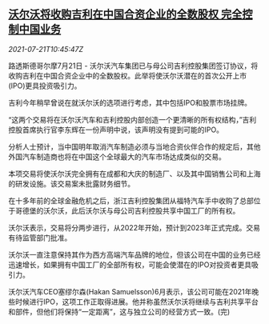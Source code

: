 <!--1626865262000-->
[沃尔沃将收购吉利在中国合资企业的全数股权 完全控制中国业务](https://cn.reuters.com/article/volvo-geely-0721-wedn-idCNKBS2ER116)
------

<div><i>2021-07-21T10:45:47Z</i></div><p>路透斯德哥尔摩7月21日 - 沃尔沃汽车集团已与母公司吉利控股集团签订协议，将收购吉利在中国合资企业中的全数股权。此举将使沃尔沃潜在的首次公开上市(IPO)更具投资吸引力。</p><p>吉利今年稍早曾说在就沃尔沃的选项进行考虑，其中包括IPO和股票市场挂牌。</p><p>“这两个交易将在沃尔沃汽车和吉利控股内部创造一个更清晰的所有权结构，”吉利控股首席执行官李东辉在一份声明中说，该声明没有提到可能的IPO。</p><p>分析人士预计，当中国明年取消汽车制造必须与当地合资伙伴合作的规定后，其他外国汽车制造商也将在中国这个全球最大的汽车市场达成类似的交易。</p><p>本项交易将使沃尔沃完全拥有在成都和大庆的制造厂、以及其中国销售公司和上海的研发设施。该交易案未批露财务细节。</p><p>在十多年前的全球金融危机之后，浙江吉利控股集团从福特汽车手中收购了总部位于哥德堡的沃尔沃，此后沃尔沃与母公司吉利控股共享中国工厂的所有权。</p><p>沃尔沃表示，交易将分两步进行，从2022年开始，预计到2023年正式完成。交易有待监管部门批准。</p><p>沃尔沃一直注意保持其作为西方高端汽车品牌的地位，但该公司在中国的业务已经迅速增长，如果拥有中国工厂的全部所有权，可能会使潜在的IPO对投资者更具吸引力。</p><p>沃尔沃汽车CEO塞缪尔森(Hakan Samuelsson)6月表示，该公司可能在2021年晚些时候进行IPO，这项工作正取得进展。他并称虽然沃尔沃将继续与吉利共享平台和部件，但他们将保持“一定距离”，这与独立公司的经营方式一致。(完)</p>
